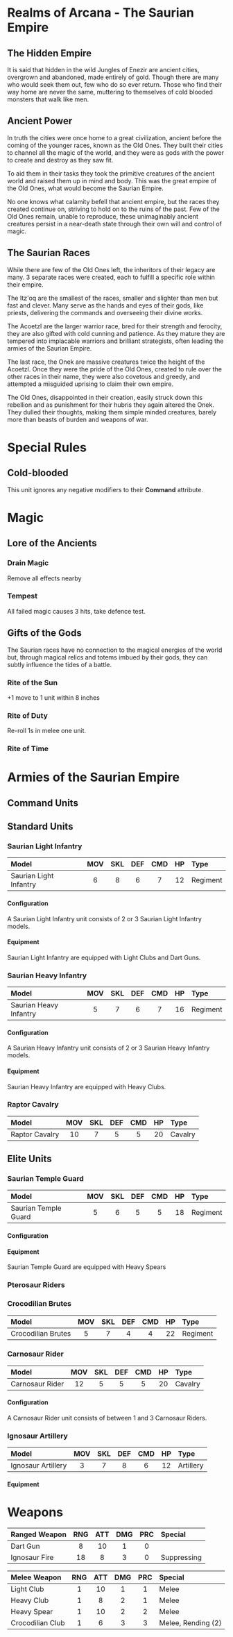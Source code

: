 Realms of Arcana - The Saurian Empire
=====================================

## The Hidden Empire        

It is said that hidden in the wild Jungles of Enezir are ancient cities, overgrown and abandoned, made entirely of gold. Though there are many who would seek them out, few who do so ever return. Those who find their way home are never the same, muttering to themselves of cold blooded monsters that walk like men.

## Ancient Power

In truth the cities were once home to a great civilization, ancient before the coming of the younger races, known as the Old Ones. They built their cities to channel all the magic of the world, and they were as gods with the power to create and destroy as they saw fit.

To aid them in their tasks they took the primitive creatures of the ancient world and raised them up in mind and body. This was the great empire of the Old Ones, what would become the Saurian Empire.

No one knows what calamity befell that ancient empire, but the races they created continue on, striving to hold on to the ruins of the past. Few of the Old Ones remain, unable to reproduce, these unimaginably ancient creatures persist in a near-death state through their own will and control of magic.

## The Saurian Races

While there are few of the Old Ones left, the inheritors of their legacy are many. 3 separate races were created, each to fulfill a specific role within their empire.

The Itz'oq are the smallest of the races, smaller and slighter than men but fast and clever. Many serve as the hands and eyes of their gods, like priests, delivering the commands and overseeing their divine works.

The Acoetzl are the larger warrior race, bred for their strength and ferocity, they are also gifted with cold cunning and patience. As they mature they are tempered into implacable warriors and brilliant strategists, often leading the armies of the Saurian Empire.

The last race, the Onek are massive creatures twice the height of the Acoetzl. Once they were the pride of the Old Ones, created to rule over the other races in their name, they were also covetous and greedy, and attempted a misguided uprising to claim their own empire.

The Old Ones, disappointed in their creation, easily struck down this rebellion and as punishment for their hubris they again altered the Onek. They dulled their thoughts, making them simple minded creatures, barely more than beasts of burden and weapons of war.

# Special Rules

## Cold-blooded

This unit ignores any negative modifiers to their **Command** attribute.

# Magic

## Lore of the Ancients

### Drain Magic

Remove all effects nearby

### Tempest

All failed magic causes 3 hits, take defence test.

## Gifts of the Gods

The Saurian races have no connection to the magical energies of the world but, through magical relics and totems imbued by their gods, they can subtly influence the tides of a battle.

### Rite of the Sun

+1 move to 1 unit within 8 inches

### Rite of Duty

Re-roll 1s in melee one unit.

### Rite of Time

# Armies of the Saurian Empire

## Command Units

## Standard Units

### Saurian Light Infantry

| Model                   | MOV | SKL | DEF | CMD | HP  | Type     |
| :---------------------- | :-: | :-: | :-: | :-: | :-: | :------- |
| Saurian Light Infantry  | 6   | 8   | 6   | 7   | 12  | Regiment |

#### Configuration

A Saurian Light Infantry unit consists of 2 or 3 Saurian Light Infantry models.

#### Equipment

Saurian Light Infantry are equipped with Light Clubs and Dart Guns.

### Saurian Heavy Infantry

| Model                   | MOV | SKL | DEF | CMD | HP  | Type     |
| :---------------------- | :-: | :-: | :-: | :-: | :-: | :------- |
| Saurian Heavy Infantry  | 5   | 7   | 6   | 7   | 16  | Regiment |

#### Configuration

A Saurian Heavy Infantry unit consists of 2 or 3 Saurian Heavy Infantry models.

#### Equipment

Saurian Heavy Infantry are equipped with Heavy Clubs.

### Raptor Cavalry

| Model          | MOV | SKL | DEF | CMD | HP  | Type     |
| :------------- | :-: | :-: | :-: | :-: | :-: | :------- |
| Raptor Cavalry | 10  | 7   | 5   | 5   | 20  | Cavalry  |

## Elite Units

### Saurian Temple Guard

| Model                | MOV | SKL | DEF | CMD | HP  | Type     |
| :------------------- | :-: | :-: | :-: | :-: | :-: | :------- |
| Saurian Temple Guard | 5   | 6   | 5   | 5   | 18  | Regiment |

#### Configuration

#### Equipment

Saurian Temple Guard are equipped with Heavy Spears

### Pterosaur Riders

### Crocodilian Brutes

| Model                | MOV | SKL | DEF | CMD | HP  | Type     |
| :------------------- | :-: | :-: | :-: | :-: | :-: | :------- |
| Crocodilian Brutes   | 5   | 7   | 4   | 4   | 22  | Regiment |

### Carnosaur Rider

| Model           | MOV | SKL | DEF | CMD | HP  | Type     |
| :-------------- | :-: | :-: | :-: | :-: | :-: | :------- |
| Carnosaur Rider | 12  | 5   | 5   | 5   | 20  | Cavalry  |

#### Configuration

A Carnosaur Rider unit consists of between 1 and 3 Carnosaur Riders.

### Ignosaur Artillery

| Model              | MOV | SKL | DEF | CMD | HP  | Type      |
| :----------------- | :-: | :-: | :-: | :-: | :-: | :-------- |
| Ignosaur Artillery | 3   | 7   | 8   | 6   | 12  | Artillery |

#### Equipment

# Weapons

| Ranged Weapon    | RNG | ATT | DMG | PRC | Special            |
| :--------------- | :-: | :-: | :-: | :-: | :----------------- |
| Dart Gun         | 8   | 10  | 1   | 0   |                    |
| Ignosaur Fire    | 18  | 8   | 3   | 0   | Suppressing        |

| Melee Weapon     | RNG | ATT | DMG | PRC | Special            |
| :--------------- | :-: | :-: | :-: | :-: | :----------------- |
| Light Club       | 1   | 10  | 1   | 1   | Melee              |
| Heavy Club       | 1   | 8   | 2   | 1   | Melee              |
| Heavy Spear      | 1   | 10  | 2   | 2   | Melee              |
| Crocodilian Club | 1   | 6   | 3   | 3   | Melee, Rending (2) |
